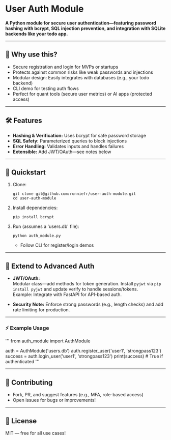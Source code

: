 # User Auth Module

**A Python module for secure user authentication—featuring password hashing with bcrypt, SQL injection prevention, and integration with SQLite backends like your todo app.**

---

## 🚩 Why use this?

- Secure registration and login for MVPs or startups
- Protects against common risks like weak passwords and injections
- Modular design: Easily integrates with databases (e.g., your todo backend)
- CLI demo for testing auth flows
- Perfect for quant tools (secure user metrics) or AI apps (protected access)

---

## 🛠️ Features

- **Hashing & Verification:** Uses bcrypt for safe password storage
- **SQL Safety:** Parameterized queries to block injections
- **Error Handling:** Validates inputs and handles failures
- **Extensible:** Add JWT/OAuth—see notes below

---

## 🚀 Quickstart

1. Clone:
    ```
    git clone git@github.com:ronniefr/user-auth-module.git
    cd user-auth-module
    ```

2. Install dependencies:
    ```
    pip install bcrypt
    ```

3. Run (assumes a 'users.db' file):
    ```
    python auth_module.py
    ```
   - Follow CLI for register/login demos

---

## 🔑 Extend to Advanced Auth

- **JWT/OAuth:**  
  Modular class—add methods for token generation. Install `pyjwt` via `pip install pyjwt` and update verify to handle sessions/tokens.  
  Example: Integrate with FastAPI for API-based auth.

- **Security Note:** Enforce strong passwords (e.g., length checks) and add rate limiting for production.

---

### ⚡ Example Usage

'''
from auth_module import AuthModule

auth = AuthModule('users.db')
auth.register_user('user1', 'strongpass123')
success = auth.login_user('user1', 'strongpass123')
print(success) # True if authenticated
'''


---

## 🤝 Contributing

- Fork, PR, and suggest features (e.g., MFA, role-based access)
- Open issues for bugs or improvements!

---

## 📄 License

MIT — free for all use cases!
